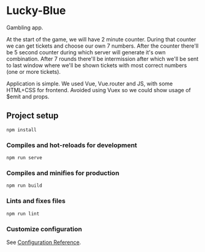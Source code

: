 # Lucky-Blue

Gambling app.

At the start of the game, we will have 2 minute counter. During that counter we can get tickets and choose our own 7 numbers. After the counter there'll be 5 second counter during which server will generate it's own combination.
After 7 rounds there'll be intermission after which we'll be sent to last window where we'll be shown tickets with most correct numbers (one or more tickets).

Application is simple. We used Vue, Vue.router and JS, with some HTML+CSS for frontend.
Avoided using Vuex so we could show usage of $emit and props.

## Project setup
```
npm install
```

### Compiles and hot-reloads for development
```
npm run serve
```

### Compiles and minifies for production
```
npm run build
```

### Lints and fixes files
```
npm run lint
```

### Customize configuration
See [Configuration Reference](https://cli.vuejs.org/config/).
